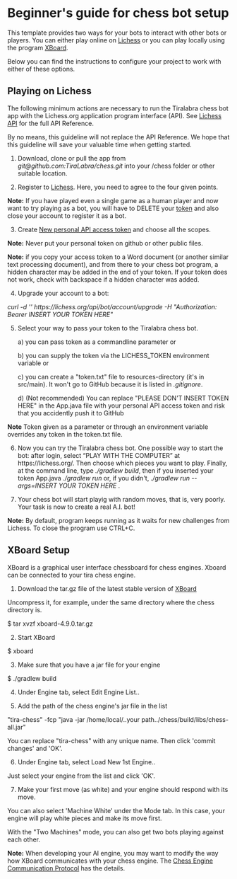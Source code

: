 # Beginner's guide for chess bot setup

This template provides two ways for your bots to interact with other bots or players. You can either play online on [Lichess](https://lichess.org)
or you can play locally using the program [XBoard](https://www.gnu.org/software/xboard/).

Below you can find the instructions to configure your project to work with either of these options.

## Playing on Lichess

The following minimum actions are necessary to run the Tiralabra chess bot app with the Lichess.org application program interface (API). See [Lichess API](https://lichess.org/api) for the full API Reference. 

By no means, this guideline will not replace the API Reference. We hope that this guideline will save your valuable time when getting started.

1. Download, clone or pull the app from *git@<span></span>github.com:TiraLabra/chess.git* into your /chess folder or other suitable location.

2. Register to [Lichess](https://lichess.org/signup). Here, you need to agree to the four given points.

**Note:** If you have played even a single game as a human player and now want to try playing as a bot, you will have to DELETE your [token](https://lichess.org/account/oauth/token) and also close your account to register it as a bot.

3. Create [New personal API access token](https://lichess.org/account/oauth/token/create) and choose all the scopes.

**Note:** Never put your personal token on github or other public files.

**Note:** if you copy your access token to a Word document (or another similar text processing document), and from there to your chess bot program, a hidden character may be added in the end of your token. If your token does not work, check with backspace if a hidden character was added.

4. Upgrade your account to a bot:

*curl -d '' https<span></span>://lichess.org/api/bot/account/upgrade -H "Authorization: Bearer INSERT YOUR TOKEN HERE"*

5. Select your way to pass your token to the Tiralabra chess bot. 

    a) you can pass token as a commandline parameter or
    
    b) you can supply the token via the LICHESS_TOKEN environment variable or
    
    c) you can create a "token.txt" file to resources-directory (it's in src/main). It won't go to GitHub because it is listed  in *.gitignore*.

    d) (Not recommended) You can replace "PLEASE DON'T INSERT TOKEN HERE" in the App.java file with your personal API access token and risk that you accidently push it to GitHub

**Note** Token given as a parameter or through an environment variable overrides any token in the token.txt file. 

6. Now you can try the Tiralabra chess bot. One possible way to start the bot: after login, select “PLAY WITH THE COMPUTER” at https<span></span>://lichess.org/. 
Then choose which pieces you want to play. Finally, at the command line, type *./gradlew build*, 
then if you inserted your token App.java *./gradlew run* or, if you didn't, *./gradlew run --args=INSERT YOUR TOKEN HERE* .

7. Your chess bot will start playig with random moves, that is, very poorly. Your task is now to create a real A.I. bot!

**Note:** By default, program keeps running as it waits for new challenges from Lichess. To close the program use CTRL+C.


## XBoard Setup

XBoard is a graphical user interface chessboard for chess engines. Xboard can be connected to your tira chess engine.

1. Download the tar.gz file of the latest stable version of [XBoard](https://www.gnu.org/software/xboard/#download)

Uncompress it, for example, under the same directory where the chess directory is.

$ tar xvzf xboard-4.9.0.tar.gz

2. Start XBoard

$ xboard

3. Make sure that you have a jar file for your engine

$ ./gradlew build

4. Under Engine tab, select Edit Engine List..

5. Add the path of the chess engine's jar file in the list

"tira-chess" -fcp "java -jar /home/local/..your path../chess/build/libs/chess-all.jar"

You can replace "tira-chess" with any unique name.
Then click 'commit changes' and 'OK'.

6. Under Engine tab, select Load New 1st Engine..

Just select your engine from the list and click 'OK'.

7. Make your first move (as white) and your engine should respond with its move.

You can also select 'Machine White' under the Mode tab. In this case, your engine will play white pieces and make its move first.

With the "Two Machines" mode, you can also get two bots playing against each other.

**Note:** When developing your AI engine, you may want to modify the way how XBoard communicates with your chess engine. The [Chess Engine Communication Protocol](https://www.gnu.org/software/xboard/engine-intf.html) has the details.




